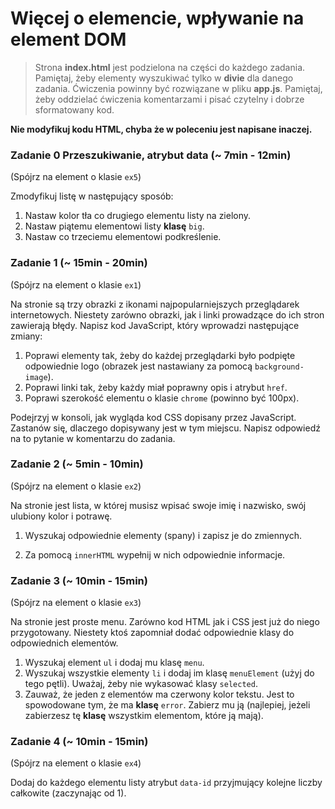 # Więcej o elemencie, wpływanie na element DOM

> Strona **index.html** jest podzielona na części do każdego zadania.
Pamiętaj, żeby elementy wyszukiwać tylko w **divie** dla danego zadania.
Ćwiczenia powinny być rozwiązane w pliku **app.js**.
Pamiętaj, żeby oddzielać ćwiczenia komentarzami i pisać czytelny i dobrze sformatowany kod.

**Nie modyfikuj kodu HTML, chyba że w poleceniu jest napisane inaczej.**

### Zadanie 0 Przeszukiwanie, atrybut data  (~ 7min - 12min)

(Spójrz na element o klasie ```ex5```)

Zmodyfikuj listę w następujący sposób:
1. Nastaw kolor tła co drugiego elementu listy na zielony.
2. Nastaw piątemu elementowi listy **klasę** ```big```.
3. Nastaw co trzeciemu elementowi podkreślenie.

### Zadanie 1  (~ 15min - 20min)
(Spójrz na element o klasie ```ex1```)

Na stronie są trzy obrazki z ikonami najpopularniejszych przeglądarek internetowych. Niestety zarówno obrazki, jak i linki prowadzące do ich stron zawierają błędy.
Napisz kod JavaScript, który wprowadzi następujące zmiany:
1. Poprawi elementy tak, żeby do każdej przeglądarki było podpięte odpowiednie logo (obrazek jest nastawiany za pomocą ```background-image```).
2. Poprawi linki tak, żeby każdy miał poprawny opis i atrybut ```href```.
3. Poprawi szerokość elementu o klasie ```chrome``` (powinno być 100px).

Podejrzyj w konsoli, jak wygląda kod CSS dopisany przez JavaScript. Zastanów się, dlaczego dopisywany jest w tym miejscu.
Napisz odpowiedź na to pytanie w komentarzu do zadania.


### Zadanie 2 (~ 5min - 10min)
(Spójrz na element o klasie ```ex2```)

Na stronie jest lista, w której musisz wpisać swoje imię i nazwisko, swój ulubiony kolor i potrawę.

1. Wyszukaj odpowiednie elementy (spany) i zapisz je do  zmiennych.

2. Za pomocą ```innerHTML``` wypełnij w nich odpowiednie informacje.


### Zadanie 3 (~ 10min - 15min)
(Spójrz na element o klasie ```ex3```)

Na stronie jest proste menu. Zarówno kod HTML jak i CSS jest już do niego przygotowany. Niestety ktoś zapomniał dodać odpowiednie klasy do odpowiednich elementów.
1. Wyszukaj element ```ul``` i dodaj mu klasę ```menu```.
2. Wyszukaj wszystkie elementy ```li``` i dodaj im klasę ```menuElement``` (użyj do tego pętli). Uważaj, żeby nie wykasować klasy ```selected```.
3. Zauważ, że jeden z elementów ma czerwony kolor tekstu. Jest to spowodowane tym, że ma **klasę** ```error```. Zabierz mu ją (najlepiej, jeżeli zabierzesz tę **klasę** wszystkim elementom, które ją mają).

### Zadanie 4 (~ 10min - 15min)
(Spójrz na element o klasie ```ex4```)

Dodaj do każdego elementu listy atrybut ```data-id``` przyjmujący kolejne liczby całkowite (zaczynając od 1). 

